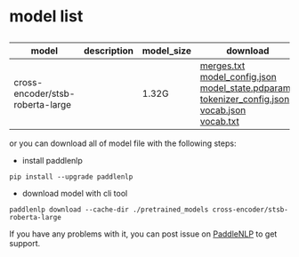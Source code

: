 #  model list

##  

| model  | description | model_size  | download         |
| --- | --- | --- | --- |
|cross-encoder/stsb-roberta-large|  | 1.32G | [merges.txt](https://bj.bcebos.com/paddlenlp/models/community/cross-encoder/stsb-roberta-large/merges.txt)<br>[model_config.json](https://bj.bcebos.com/paddlenlp/models/community/cross-encoder/stsb-roberta-large/model_config.json)<br>[model_state.pdparams](https://bj.bcebos.com/paddlenlp/models/community/cross-encoder/stsb-roberta-large/model_state.pdparams)<br>[tokenizer_config.json](https://bj.bcebos.com/paddlenlp/models/community/cross-encoder/stsb-roberta-large/tokenizer_config.json)<br>[vocab.json](https://bj.bcebos.com/paddlenlp/models/community/cross-encoder/stsb-roberta-large/vocab.json)<br>[vocab.txt](https://bj.bcebos.com/paddlenlp/models/community/cross-encoder/stsb-roberta-large/vocab.txt) |

or you can download all of model file with the following steps:

* install paddlenlp

```shell
pip install --upgrade paddlenlp
```

* download model with cli tool

```shell
paddlenlp download --cache-dir ./pretrained_models cross-encoder/stsb-roberta-large
```

If you have any problems with it, you can post issue on [PaddleNLP](https://github.com/PaddlePaddle/PaddleNLP) to get support.
